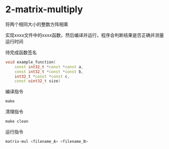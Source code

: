 # 2-matrix-multiply

将两个相同大小的整数方阵相乘

实现xxxx文件中的xxxx函数，然后编译并运行，程序会判断结果是否正确并测量运行时间



待完成函数签名

```c++
void example_function(
    const int32_t *const *const a,
    const int32_t *const *const b,
    int32_t *const *const c,
    const uint32_t size)
```

编译指令

```makefile
make
```

清理指令

```makefile
make clean
```

运行指令

```bash
matrix-mul <filename_A> <filename_B>
```


